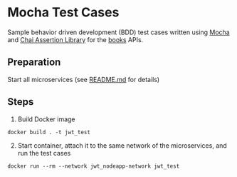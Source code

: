 # Mocha Test Cases
Sample behavior driven development (BDD) test cases written using [Mocha](https://mochajs.org) and [Chai Assertion Library](https://www.chaijs.com) for the [books](../books/books_mongodb.js) APIs.

## Preparation

Start all microservices (see [README.md](../README.md) for details)

## Steps

1. Build Docker image
```
docker build . -t jwt_test
```
2. Start container, attach it to the same network of the microservices, and run the test cases 
```
docker run --rm --network jwt_nodeapp-network jwt_test
```